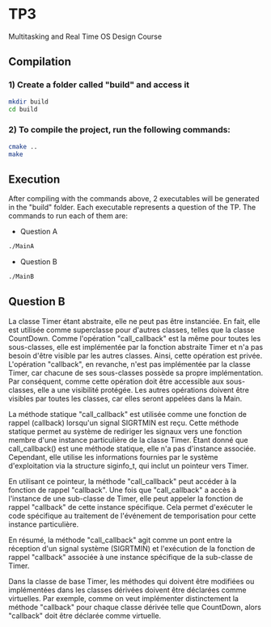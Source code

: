 # TP3
Multitasking and Real Time OS Design Course

##  Compilation

### 1) Create a folder called "build" and access it

```bash
mkdir build
cd build
```

### 2) To compile the project, run the following commands:

```bash
cmake ..
make
```

## Execution

After compiling with the commands above, 2 executables will be generated in the "build" folder. Each executable represents a question of the TP. The commands to run each of them are:

- Question A
```bash
./MainA
```

- Question B
```bash
./MainB
```

## Question B
La classe Timer étant abstraite, elle ne peut pas être instanciée. En fait, elle est utilisée comme superclasse pour d'autres classes, telles que la classe CountDown. Comme l'opération "call_callback" est la même pour toutes les sous-classes, elle est implémentée par la fonction abstraite Timer et n'a pas besoin d'être visible par les autres classes. Ainsi, cette opération est privée. L'opération "callback", en revanche, n'est pas implémentée par la classe Timer, car chacune de ses sous-classes possède sa propre implémentation. Par conséquent, comme cette opération doit être accessible aux sous-classes, elle a une visibilité protégée.
Les autres opérations doivent être visibles par toutes les classes, car elles seront appelées dans la Main.

La méthode statique "call_callback" est utilisée comme une fonction de rappel (callback) lorsqu'un signal SIGRTMIN est reçu. Cette méthode statique permet au système de rediriger les signaux vers une fonction membre d'une instance particulière de la classe Timer. Étant donné que call_callback() est une méthode statique, elle n'a pas d'instance associée. Cependant, elle utilise les informations fournies par le système d'exploitation via la structure siginfo_t, qui inclut un pointeur vers Timer.

En utilisant ce pointeur, la méthode "call_callback" peut accéder à la fonction de rappel "callback". Une fois que "call_callback" a accès à l'instance de une sub-classe de Timer, elle peut appeler la fonction de rappel "callback" de cette instance spécifique.
Cela permet d'exécuter le code spécifique au traitement de l'événement de temporisation pour cette instance particulière.

En résumé, la méthode "call_callback" agit comme un pont entre la réception d'un signal système (SIGRTMIN) et l'exécution de la fonction de rappel "callback" associée à une instance spécifique de la sub-classe de Timer.

Dans la classe de base Timer, les méthodes qui doivent être modifiées ou implémentées dans les classes dérivées doivent être déclarées comme virtuelles. Par exemple, comme on veut implémenter distinctement la méthode "callback" pour chaque classe dérivée telle que CountDown, alors "callback" doit être déclarée comme virtuelle.
